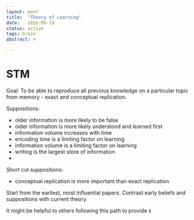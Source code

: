 ```yaml
---
layout: post
title:  "Theory of Learning"
date:   2016-09-19
status: active
tags: brain
abstract: >

---
```


<!--more-->

# STM

Goal: To be able to reproduce all previous knowledge on a particular topic from memory - exact and conceptual replication.

Suppositions:
* older information is more likely to be false
* older information is more likely understood and learned first
* information volume increases with time
* encoding time is a limiting factor on learning
* information volume is a limiting factor on learning
* writing is the largest store of information
*

Short cut suppositions:
* conceptual replication is more important than exact replication


Start from the earliest, most influential papers. Contrast early beliefs and suppositions with current theory.

It might be helpful to others following this path to provide s
